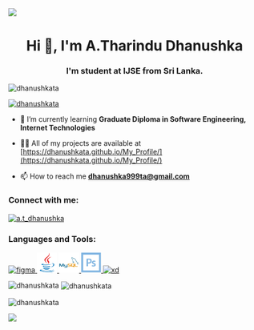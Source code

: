 <img src ="https://assets.bitdegree.org/online-learning-platforms/storage/media/2018/08/what-is-a-web-developer.jpg">
<h1 align="center">Hi 👋, I'm A.Tharindu Dhanushka</h1>
<h3 align="center">I'm student at IJSE from Sri Lanka.</h3>

<p align="left"> <img src="https://komarev.com/ghpvc/?username=dhanushkata&label=Profile%20views&color=0e75b6&style=flat" alt="dhanushkata" /> </p>

<p align="left"> <a href="https://github.com/ryo-ma/github-profile-trophy"><img src="https://github-profile-trophy.vercel.app/?username=dhanushkata" alt="dhanushkata" /></a> </p>

- 🌱 I’m currently learning **Graduate Diploma in Software Engineering, Internet Technologies**

- 👨‍💻 All of my projects are available at [https://dhanushkata.github.io/My_Profile/](https://dhanushkata.github.io/My_Profile/)

- 📫 How to reach me **dhanushka999ta@gmail.com**

<h3 align="left">Connect with me:</h3>
<p align="left">
<a href="https://instagram.com/a.t_dhanushka" target="blank"><img align="center" src="https://raw.githubusercontent.com/rahuldkjain/github-profile-readme-generator/master/src/images/icons/Social/instagram.svg" alt="a.t_dhanushka" height="30" width="40" /></a>
</p>

<h3 align="left">Languages and Tools:</h3>
<p align="left"> <a href="https://www.figma.com/" target="_blank" rel="noreferrer"> <img src="https://www.vectorlogo.zone/logos/figma/figma-icon.svg" alt="figma" width="40" height="40"/> </a> <a href="https://www.java.com" target="_blank" rel="noreferrer"> <img src="https://raw.githubusercontent.com/devicons/devicon/master/icons/java/java-original.svg" alt="java" width="40" height="40"/> </a> <a href="https://www.mysql.com/" target="_blank" rel="noreferrer"> <img src="https://raw.githubusercontent.com/devicons/devicon/master/icons/mysql/mysql-original-wordmark.svg" alt="mysql" width="40" height="40"/> </a> <a href="https://www.photoshop.com/en" target="_blank" rel="noreferrer"> <img src="https://raw.githubusercontent.com/devicons/devicon/master/icons/photoshop/photoshop-line.svg" alt="photoshop" width="40" height="40"/> </a> <a href="https://www.adobe.com/products/xd.html" target="_blank" rel="noreferrer"> <img src="https://cdn.worldvectorlogo.com/logos/adobe-xd.svg" alt="xd" width="40" height="40"/> </a> </p>

<p><img align="left" src="https://github-readme-stats.vercel.app/api/top-langs?username=dhanushkata&show_icons=true&locale=en&layout=compact" alt="dhanushkata" /></p>

<p>&nbsp;<img align="center" src="https://github-readme-stats.vercel.app/api?username=dhanushkata&show_icons=true&locale=en" alt="dhanushkata" /></p>

<p><img align="center" src="https://github-readme-streak-stats.herokuapp.com/?user=dhanushkata&" alt="dhanushkata" /></p>


<img src ="https://media.tenor.com/Ug6cbVA1ZsMAAAAd/developer.gif">


<!--
**DhanushkaTA/DhanushkaTA** is a ✨ _special_ ✨ repository because its `README.md` (this file) appears on your GitHub profile.

Here are some ideas to get you started:

- 🔭 I’m currently working on ...
- 🌱 I’m currently learning ...
- 👯 I’m looking to collaborate on ...
- 🤔 I’m looking for help with ...
- 💬 Ask me about ...
- 📫 How to reach me: ...
- 😄 Pronouns: ...
- ⚡ Fun fact: ...
-->
